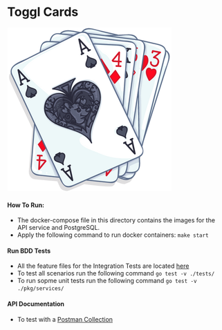 # Toggl Cards

![alt text](Cards.png)

#### How To Run:
- The docker-compose file in this directory contains the images for the API service and PostgreSQL.
- Apply the following command to run docker containers: `make start`

#### Run BDD Tests
- All the feature files for the Integration Tests are located [here](tests/features)
- To test all scenarios run the following command `go test -v ./tests/`
- To run sopme unit tests run the following command `go test -v ./pkg/services/`

#### API Documentation
- To test with a [Postman Collection](Toggl.postman_collection.json)
